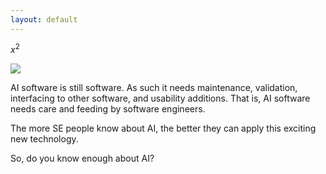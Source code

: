 ```yaml
---
layout: default
---
```


$x^2$

![](img/se4ai.png)

AI software is still software. As such it needs
maintenance, validation, interfacing to other software, and usability additions.
That is, AI software needs care and feeding by software engineers.

The more SE people know about AI, the better they can apply this exciting new technology.

So, do you know enough about AI?

